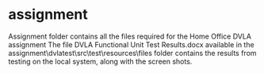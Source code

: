 # assignment

Assignment folder contains all the files required for the Home Office DVLA assignment
The file DVLA Functional Unit Test Results.docx available in the assignment\dvlatest\src\test\resources\files folder contains the results from testing on the local system, along with the screen shots.
